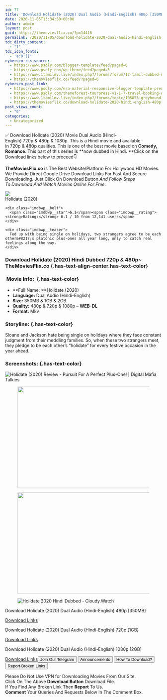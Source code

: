 ```yaml
---
id: 77
title: 'Download Holidate (2020) Dual Audio (Hindi-English) 480p [350MB] || 720p [1GB] || 1080p [2GB]'
date: 2020-11-05T13:34:50+00:00
author: admin
layout: post
guid: https://themoviesflix.co/?p=14418
permalink: /2020/11/05/download-holidate-2020-dual-audio-hindi-english-480p-350mb-720p-1gb-1080p-2gb/
tdc_dirty_content:
  - "1"
tdc_icon_fonts:
  - 'a:0:{}'
cyberseo_rss_source:
  - https://www.psdly.com/blogger-template/feed?paged=6
  - https://www.psdly.com/wp-theme/feed?paged=5
  - https://www.1tamilmv.live/index.php?/forums/forum/17-tamil-dubbed-movies.xml/
  - https://themoviesflix.co/feed/?paged=6
cyberseo_post_link:
  - https://www.psdly.com/era-material-responsive-blogger-template-premium-free
  - https://www.psdly.com/themeforest-tourpress-v1-1-7-travel-booking-wordpress-theme-22395330
  - https://www.1tamilmv.live/index.php?/forums/topic/105855-greyhound-2020-tamil-hdrip-720p-x264-fan-dub-750mb-x264-400mb/
  - https://themoviesflix.co/download-holidate-2020-hindi-english-480p-720p-1080p/
post_views_count:
  - "0"
categories:
  - Uncategorized
---
```

✅ Download Holidate (2020)&nbsp;Movie&nbsp;Dual Audio (Hindi-English)&nbsp;720p&nbsp;&&nbsp;480p&nbsp;& 1080p. This is a Hindi movie and available in&nbsp;720p&nbsp;&&nbsp;480p&nbsp;qualities. This is one of the best movie based on&nbsp;**Comedy, Romance**. This part of this series is&nbsp;**now dubbed in&nbsp;Hindi.&nbsp;**Click on the Download links below to proceed👇

**TheMoviesFlix.co**&nbsp;is The Best Website/Platform For Hollywood HD Movies. We Provide Direct Google Drive Download Links For Fast And Secure Downloading. Just Click On Download Button&nbsp;_And Follow Steps To&nbsp;Download And Watch Movies Online For Free_.

<div class="imdbwp imdbwp--movie dark">
  <div class="imdbwp__thumb">
    <a class="imdbwp__link" target="_blank" title="Holidate" href="https://www.imdb.com/title/tt9866072/" rel="nofollow noopener noreferrer"><img class="imdbwp__img" src="https://m.media-amazon.com/images/M/MV5BYWVmYTFjODItOTY2Ni00NDhhLTk1ZDYtMzBmOGFhZTMyY2Q0XkEyXkFqcGdeQXVyMTEyMjM2NDc2._V1_SX300.jpg" /></a>
  </div>
  
  <div class="imdbwp__content">
    <div class="imdbwp__header">
      <span class="imdbwp__title">Holidate</span> (2020)
    </div>
    
    <div class="imdbwp__belt">
      <span class="imdbwp__star">6.1</span><span class="imdbwp__rating"><strong>Rating:</strong> 6.1 / 10 from 12,141 users</span>
    </div>
    
    <div class="imdbwp__teaser">
      Fed up with being single on holidays, two strangers agree to be each other&#8217;s platonic plus-ones all year long, only to catch real feelings along the way.
    </div>
  </div>
</div>

### Download Holidate (2020) Hindi Dubbed 720p & 480p~ TheMoviesFlix.co {.has-text-align-center.has-text-color}

### &nbsp;Movie Info:&nbsp; {.has-text-color}

  * **Full Name:&nbsp;**Holidate (2020)
  * **Language:**&nbsp;Dual Audio (Hindi-English)
  * **Size:**&nbsp;350MB & 1GB & 2GB
  * **Quality:**&nbsp;480p & 720p & 1080p –&nbsp;**WEB-DL**
  * **Format:**&nbsp;Mkv

### Storyline: {.has-text-color}

Sloane and Jackson hate being single on holidays where they face constant judgment from their meddling families. So, when these two strangers meet, they pledge to be each other’s “holidate” for every festive occasion in the year ahead.

### Screenshots: {.has-text-color}<figure class="wp-block-image">

![Holidate (2020) Review - Pursuit For A Perfect Plus-One! | Digital Mafia Talkies](https://i2.wp.com/digitalmafiatalkies.com/wp-content/uploads/2020/11/Holidate-e1604239017820.jpg?resize=696%2C365&ssl=1) </figure> 

<div class="wp-block-image">
  <figure class="aligncenter is-resized"><img loading="lazy" src="https://imagecurl.com/images/53660006369095903683_thumb.png" alt width="651" height="326" /></figure>
</div>

<div class="wp-block-image">
  <figure class="aligncenter is-resized"><img loading="lazy" src="https://imagecurl.com/images/83072611841657704751_thumb.png" alt width="652" height="326" /></figure>
</div><figure class="wp-block-image">

![Holidate 2020 Hindi Dubbed - Cloudy.Watch](https://i.mycdn.me/i?r=AEE-HZfz734vGAKlsp5gLh-p7sPnVniYSeWZ8WrKag_KMXv0w-MU8_sO7hk_mJvstnjKJLHsazBXODze0CkTvfuB&fn=external_8) </figure> 

<p class="has-text-align-center has-text-color has-medium-font-size">
  Download Holidate (2020) Dual Audio (Hindi-English) 480p [350MB]
</p>

<span class="mb-center maxbutton-3-center"><span class="maxbutton-3-container mb-container"><a class="maxbutton-3 maxbutton maxbutton-post-button" target="_blank" rel="nofollow noopener noreferrer" href="https://coinquint.com/a19330/"><span class="mb-text">Download Links</span></a></span></span>

<p class="has-text-align-center has-text-color has-medium-font-size">
  Download Holidate (2020) Dual Audio (Hindi-English) 720p [1GB]
</p>

<span class="mb-center maxbutton-3-center"><span class="maxbutton-3-container mb-container"><a class="maxbutton-3 maxbutton maxbutton-post-button" target="_blank" rel="nofollow noopener noreferrer" href="https://coinquint.com/a19332/"><span class="mb-text">Download Links</span></a></span></span>

<p class="has-text-align-center has-text-color has-medium-font-size">
  Download Holidate (2020) Dual Audio (Hindi-English) 1080p [2GB]
</p>

<span class="mb-center maxbutton-3-center"><span class="maxbutton-3-container mb-container"><a class="maxbutton-3 maxbutton maxbutton-post-button" target="_blank" rel="nofollow noopener noreferrer" href="https://coinquint.com/a19334/"><span class="mb-text">Download Links</span></a></span></span><a href="https://t.me/themoviesflixcom" target="_blank" data-wpel-link="external" rel="nofollow external noopener noreferrer"><button class="button button5">Join Our Telegram</button></a> <a href="https://themoviesflix.co/download-holidate-2020-hindi-english-480p-720p-1080p/#" target="_blank" data-wpel-link="external" rel="nofollow external noopener noreferrer"><button class="button button5">Announcements</button></a> <a href="https://themoviesflix.com/how-to-download/" target="_blank" data-wpel-link="external" rel="nofollow external noopener noreferrer"><button class="button button5">How To Download?</button></a> <a href="https://themoviesflix.co/download-holidate-2020-hindi-english-480p-720p-1080p/#" target="_blank" data-wpel-link="external" rel="nofollow external noopener noreferrer"><button class="button button5">Report Broken Links</button></a> 

<div class="alert alert-danger">
  Please Do Not Use VPN for Downloading Movies From Our Site.
</div>

<div class="alert alert-success">
  Click On The Above <strong>Download Button</strong> Download File.
</div>

<div class="alert alert-warning">
  If You Find Any Broken Link Then <strong>Report</strong> To Us.
</div>

<div class="alert alert-info">
  <strong>Comment</strong> Your Queries And Requests Below In The Comment Box.
</div>